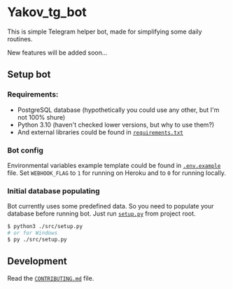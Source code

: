 # Yakov_tg_bot

This is simple Telegram helper bot, made for simplifying some daily routines.

New features will be added soon...


## Setup bot

### Requirements:

- PostgreSQL database (hypothetically you could use any other, but I'm not 100% shure)
- Python 3.10 (haven't checked lower versions, but why to use them?)
- And external libraries could be found in [`requirements.txt`](./requirements.txt)


### Bot config

Environmental variables example template could be found in [`.env.example`](./.env.example)
file.
Set `WEBHOOK_FLAG` to `1` for running on Heroku and to `0` for running locally.


### Initial database populating

Bot currently uses some predefined data. So you need to populate your database before 
running bot. Just run [`setup.py`](./src/setup.py) from project root.

```bash
$ python3 ./src/setup.py
# or for Windows  
$ py ./src/setup.py
```


## Development

Read the [`CONTRIBUTING.md`](./CONTRIBUTING.md) file.